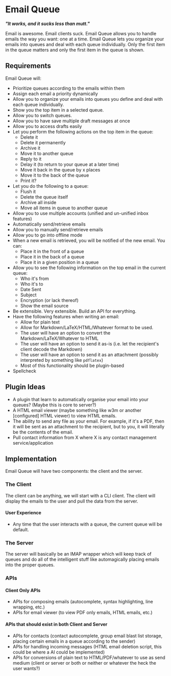 # Email Queue
***"It works, and it sucks less than mutt."***

Email is awesome. Email clients suck. Email Queue allows you to handle emails the way you want: one
at a time. Email Queue lets you organize your emails into queues and deal with each queue
individually. Only the first item in the queue matters and only the first item in the queue is
shown.

## Requirements
Email Queue will:
- Prioritize queues according to the emails within them
- Assign each email a priority dynamically
- Allow you to organize your emails into queues you define and deal with each queue individually.
- Show you the top item in a selected queue.
- Allow you to switch queues.
- Allow you to have save multiple draft messages at once
- Allow you to access drafts easily
- Let you perform the following actions on the top item in the queue:
    - Delete it
    - Delete it permanently
    - Archive it
    - Move it to another queue
    - Reply to it
    - Delay it (to return to your queue at a later time)
    - Move it back in the queue by x places
    - Move it to the back of the queue
    - Print it?
- Let you do the following to a queue:
    - Flush it
    - Delete the queue itself
    - Archive all inside
    - Move all items in queue to another queue
- Allow you to use multiple accounts (unified and un-unified inbox features)
- Automatically send/retrieve emails
- Allow you to manually send/retrieve emails
- Allow you to go into offline mode
- When a new email is retrieved, you will be notified of the new email. You can:
    - Place it in the front of a queue
    - Place it in the back of a queue
    - Place it in a given position in a queue
- Allow you to see the following information on the top email in the current queue:
    - Who it's from
    - Who it's to
    - Date Sent
    - Subject
    - Encryption (or lack thereof)
    - Show the email source
- Be extensible. Very extensible. Build an API for everything.
- Have the following features when writing an email:
    - Allow for plain text
    - Allow for Markdown/LaTeX/HTML/Whatever format to be used.
    - The user will have an option to convert the Markdown/LaTeX/Whatever to HTML
    - The user will have an option to send it as-is (i.e. let the recipient's client decode the
      Markdown)
    - The user will have an option to send it as an attachment (possibly interpreted by something
      like `pdflatex`)
    - Most of this functionality should be plugin-based
- Spellcheck

## Plugin Ideas
- A plugin that learn to automatically organise your email into your queues? (Maybe this is core to
  server?)
- A HTML email viewer (maybe something like w3m or another [configured] HTML viewer) to view HTML
  emails.
- The ability to send any file as your email. For example, if it's a PDF, then it will be sent as an
  attachment to the recipient, but to you, it will literally be the contents of the email.
- Pull contact information from X where X is any contact management service/application

## Implementation
Email Queue will have two components: the client and the server.

### The Client
The client can be anything, we will start with a CLI client. The client will display the emails to
the user and pull the data from the server.

#### User Experience
- Any time that the user interacts with a queue, the current queue will be default.

### The Server
The server will basically be an IMAP wrapper which will keep track of queues and do all of the
intelligent stuff like automagically placing emails into the proper queues.

### APIs
#### Client Only APIs
- APIs for composing emails (autocomplete, syntax highlighting, line wrapping, etc.)
- APIs for email viewer (to view PDF only emails, HTML emails, etc.)

#### APIs that should exist in both Client and Server
- APIs for contacts (contact autocomplete, group email blast list storage, placing certain emails in
  a queue according to the sender)
- APIs for handling incoming messages (HTML email deletion script, this could be where a AI could be
  implemented)
- APIs for conversions of plain text to HTML/PDF/whatever to use as send medium (client or server or
  both or neither or whatever the heck the user wants?)
